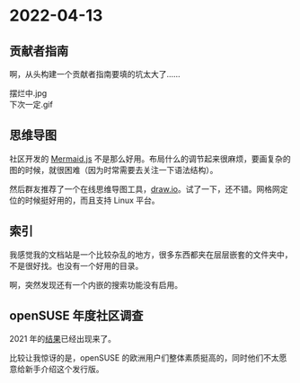 # 2022-04-13

## 贡献者指南

啊，从头构建一个贡献者指南要填的坑太大了……

摆烂中.jpg  
下次一定.gif

## 思维导图

社区开发的 [Mermaid,js](https://mermaid-js.github.io/mermaid/) 不是那么好用。布局什么的调节起来很麻烦，要画复杂的图的时候，就很困难（因为时常需要去关注一下语法结构）。

然后群友推荐了一个在线思维导图工具，[draw.io](https://app.diagrams.net/#)。试了一下，还不错。网格网定位的时候挺好用的，而且支持 Linux 平台。

## 索引

我感觉我的文档站是一个比较杂乱的地方，很多东西都夹在层层嵌套的文件夹中，不是很好找。也没有一个好用的目录。

啊，突然发现还有一个内嵌的搜索功能没有启用。

## openSUSE 年度社区调查

2021 年的[结果](https://en.opensuse.org/End-of-year-surveys/2021)已经出现来了。

比较让我惊讶的是，openSUSE 的欧洲用户们整体素质挺高的，同时他们不太愿意给新手介绍这个发行版。
